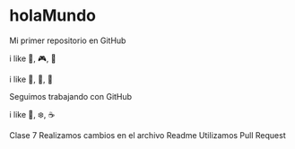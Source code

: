 # holaMundo

Mi primer repositorio en GitHub

i like 🍔, 🎮, 🏀

i like 🍦, 📱, 🎾

Seguimos trabajando con GitHub

i like 🍫, ❄️, ☕

Clase 7
Realizamos cambios en el archivo Readme
Utilizamos Pull Request
